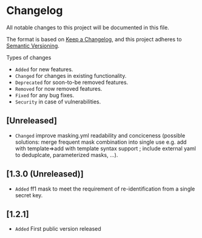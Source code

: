 # Changelog

All notable changes to this project will be documented in this file.

The format is based on [Keep a Changelog](https://keepachangelog.com/en/1.1.0/),
and this project adheres to [Semantic Versioning](https://semver.org/spec/v2.0.0.html).

Types of changes

- `Added` for new features.
- `Changed` for changes in existing functionality.
- `Deprecated` for soon-to-be removed features.
- `Removed` for now removed features.
- `Fixed` for any bug fixes.
- `Security` in case of vulnerabilities.

## [Unreleased]

- `Changed` improve masking.yml readability and conciceness (possible solutions: merge frequent mask combination into single use e.g. add with template=>add with template syntax support ; include external yaml to deduplcate, parameterized masks, ...).

## [1.3.0 (Unreleased)]

- `Added` ff1 mask to meet the requirement of re-identification from a single secret key.

## [1.2.1]

- `Added` First public version released
